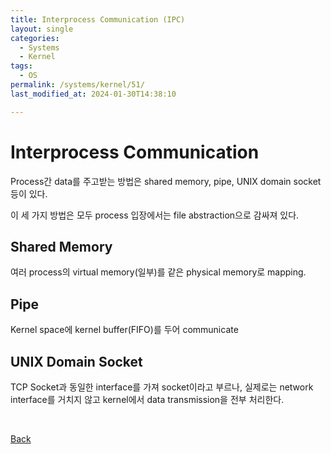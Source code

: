 ```yaml
---
title: Interprocess Communication (IPC)
layout: single
categories:
  - Systems
  - Kernel
tags:
  - OS
permalink: /systems/kernel/51/
last_modified_at: 2024-01-30T14:38:10

---
```


# Interprocess Communication

Process간 data를 주고받는 방법은 shared memory, pipe, UNIX domain socket 등이 있다.

이 세 가지 방법은 모두 process 입장에서는 file abstraction으로 감싸져 있다.

## Shared Memory

여러 process의 virtual memory(일부)를 같은 physical memory로 mapping.

## Pipe

Kernel space에 kernel buffer(FIFO)를 두어 communicate

## UNIX Domain Socket

TCP Socket과 동일한 interface를 가져 socket이라고 부르나,
실제로는 network interface를 거치지 않고 kernel에서 data transmission을 전부 처리한다.

<br>

[Back](/systems/kernel/)